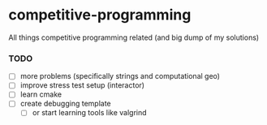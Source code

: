 # competitive-programming
All things competitive programming related (and big dump of my solutions)

### TODO
- [ ] more problems (specifically strings and computational geo)
- [ ] improve stress test setup (interactor)
- [ ] learn cmake
- [ ] create debugging template
  - [ ] or start learning tools like valgrind
